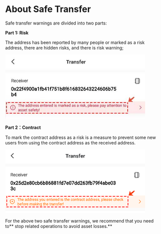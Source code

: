 # About Safe Transfer

Safe transfer warnings are divided into two parts:

**Part 1: Risk**

The address has been reported by many people or marked as a risk address, there are hidden risks, and there is  risk warning;

![](../.gitbook/assets/wechatimg194.jpeg)

**Part 2：Contract**

To mark the contract address as a risk is a measure to prevent some new users from using the contract address as the received address.

![](<../.gitbook/assets/image (32).png>)

For the above two safe transfer warnings, we recommend that you need to** stop related operations to avoid asset losses.**

